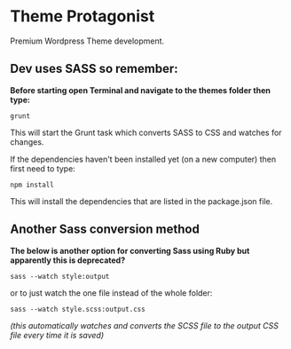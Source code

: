 # Theme Protagonist

Premium Wordpress Theme development.

## Dev uses SASS so remember:

**Before starting open Terminal and navigate to the themes folder then type:**

```
grunt
```
This will start the Grunt task which converts SASS to CSS and watches for changes.

If the dependencies haven't been installed yet (on a new computer) then first need to type:

```
npm install
```
This will install the dependencies that are listed in the package.json file.

## Another Sass conversion method

**The below is another option for converting Sass using Ruby but apparently this is deprecated?**

```
sass --watch style:output
```

or to just watch the one file instead of the whole folder:

~~~~
sass --watch style.scss:output.css
~~~~

*(this automatically watches and converts the SCSS file to the output CSS file every time it is saved)*

